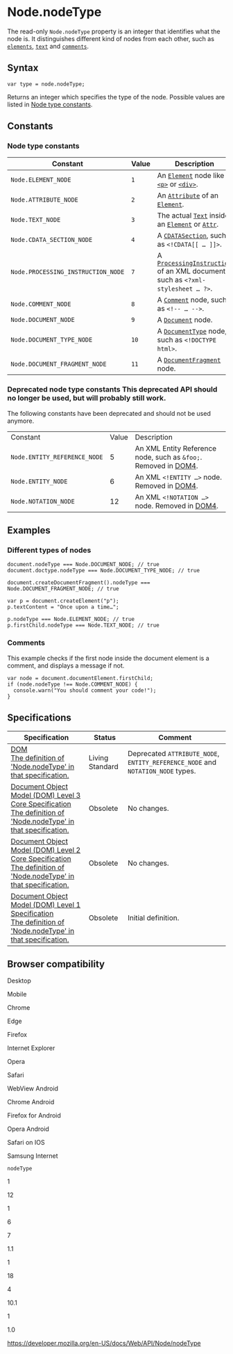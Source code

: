 Node.nodeType
=============

The read-only `Node.nodeType` property is an integer that identifies what the node is. It distinguishes different kind of nodes from each other, such as [`elements`](../element), [`text`](../text) and [`comments`](../comment).

Syntax
------

    var type = node.nodeType;

Returns an integer which specifies the type of the node. Possible values are listed in [Node type constants](#node_type_constants).

Constants
---------

### Node type constants

<table><thead><tr class="header"><th>Constant</th><th>Value</th><th>Description</th></tr></thead><tbody><tr class="odd"><td><code>Node.ELEMENT_NODE</code></td><td><code>1</code></td><td>An <a href="../element"><code>Element</code></a> node like <a href="https://developer.mozilla.org/en-US/docs/Web/HTML/Element/p"><code>&lt;p&gt;</code></a> or <a href="https://developer.mozilla.org/en-US/docs/Web/HTML/Element/div"><code>&lt;div&gt;</code></a>.</td></tr><tr class="even"><td><code>Node.ATTRIBUTE_NODE</code></td><td><code>2</code></td><td>An <a href="../attr"><code>Attribute</code></a> of an <a href="../element"><code>Element</code></a>.</td></tr><tr class="odd"><td><code>Node.TEXT_NODE</code></td><td><code>3</code></td><td>The actual <a href="../text"><code>Text</code></a> inside an <a href="../element"><code>Element</code></a> or <a href="../attr"><code>Attr</code></a>.</td></tr><tr class="even"><td><code>Node.CDATA_SECTION_NODE</code></td><td><code>4</code></td><td>A <a href="../cdatasection"><code>CDATASection</code></a>, such as <code>&lt;!CDATA[[ … ]]&gt;</code>.</td></tr><tr class="odd"><td><code>Node.PROCESSING_INSTRUCTION_NODE</code></td><td><code>7</code></td><td>A <a href="../processinginstruction"><code>ProcessingInstruction</code></a> of an XML document, such as <code>&lt;?xml-stylesheet … ?&gt;</code>.</td></tr><tr class="even"><td><code>Node.COMMENT_NODE</code></td><td><code>8</code></td><td>A <a href="../comment"><code>Comment</code></a> node, such as <code>&lt;!-- … --&gt;</code>.</td></tr><tr class="odd"><td><code>Node.DOCUMENT_NODE</code></td><td><code>9</code></td><td>A <a href="../document"><code>Document</code></a> node.</td></tr><tr class="even"><td><code>Node.DOCUMENT_TYPE_NODE</code></td><td><code>10</code></td><td>A <a href="../documenttype"><code>DocumentType</code></a> node, such as <code>&lt;!DOCTYPE html&gt;</code>.</td></tr><tr class="odd"><td><code>Node.DOCUMENT_FRAGMENT_NODE</code></td><td><code>11</code></td><td>A <a href="../documentfragment"><code>DocumentFragment</code></a> node.</td></tr></tbody></table>

### Deprecated node type constants <span class="icon deprecated" viewbox="0 0 100 100" xmlns="http://www.w3.org/2000/svg" role="img"> This deprecated API should no longer be used, but will probably still work. </span>

The following constants have been deprecated and should not be used anymore.

<table><tbody><tr class="odd"><td>Constant</td><td>Value</td><td>Description</td></tr><tr class="even"><td><code>Node.ENTITY_REFERENCE_NODE</code></td><td>5</td><td>An XML Entity Reference node, such as <code>&amp;foo;</code>. Removed in <a href="https://www.w3.org/TR/dom/">DOM4</a>.</td></tr><tr class="odd"><td><code>Node.ENTITY_NODE</code></td><td>6</td><td>An XML <code>&lt;!ENTITY …&gt;</code> node. Removed in <a href="https://www.w3.org/TR/dom/">DOM4</a>.</td></tr><tr class="even"><td><code>Node.NOTATION_NODE</code></td><td>12</td><td>An XML <code>&lt;!NOTATION …&gt;</code> node. Removed in <a href="https://www.w3.org/TR/dom/">DOM4</a>.</td></tr></tbody></table>

Examples
--------

### Different types of nodes

    document.nodeType === Node.DOCUMENT_NODE; // true
    document.doctype.nodeType === Node.DOCUMENT_TYPE_NODE; // true

    document.createDocumentFragment().nodeType === Node.DOCUMENT_FRAGMENT_NODE; // true

    var p = document.createElement("p");
    p.textContent = "Once upon a time…";

    p.nodeType === Node.ELEMENT_NODE; // true
    p.firstChild.nodeType === Node.TEXT_NODE; // true

### Comments

This example checks if the first node inside the document element is a comment, and displays a message if not.

    var node = document.documentElement.firstChild;
    if (node.nodeType !== Node.COMMENT_NODE) {
      console.warn("You should comment your code!");
    }

Specifications
--------------

<table><thead><tr class="header"><th>Specification</th><th>Status</th><th>Comment</th></tr></thead><tbody><tr class="odd"><td><a href="https://dom.spec.whatwg.org/#dom-node-nodetype">DOM<br />
<span class="small">The definition of 'Node.nodeType' in that specification.</span></a></td><td><span class="spec-living">Living Standard</span></td><td>Deprecated <code>ATTRIBUTE_NODE</code>, <code>ENTITY_REFERENCE_NODE</code> and <code>NOTATION_NODE</code> types.</td></tr><tr class="even"><td><a href="https://www.w3.org/TR/DOM-Level-3-Core/core.html#ID-1950641247">Document Object Model (DOM) Level 3 Core Specification<br />
<span class="small">The definition of 'Node.nodeType' in that specification.</span></a></td><td><span class="spec-obsolete">Obsolete</span></td><td>No changes.</td></tr><tr class="odd"><td><a href="https://www.w3.org/TR/DOM-Level-2-Core/core.html#ID-111237558">Document Object Model (DOM) Level 2 Core Specification<br />
<span class="small">The definition of 'Node.nodeType' in that specification.</span></a></td><td><span class="spec-obsolete">Obsolete</span></td><td>No changes.</td></tr><tr class="even"><td><a href="https://www.w3.org/TR/REC-DOM-Level-1/level-one-core.html#ID-111237558">Document Object Model (DOM) Level 1 Specification<br />
<span class="small">The definition of 'Node.nodeType' in that specification.</span></a></td><td><span class="spec-obsolete">Obsolete</span></td><td>Initial definition.</td></tr></tbody></table>

Browser compatibility
---------------------

Desktop

Mobile

Chrome

Edge

Firefox

Internet Explorer

Opera

Safari

WebView Android

Chrome Android

Firefox for Android

Opera Android

Safari on IOS

Samsung Internet

`nodeType`

1

12

1

6

7

1.1

1

18

4

10.1

1

1.0

<a href="https://developer.mozilla.org/en-US/docs/Web/API/Node/nodeType" class="_attribution-link">https://developer.mozilla.org/en-US/docs/Web/API/Node/nodeType</a>
